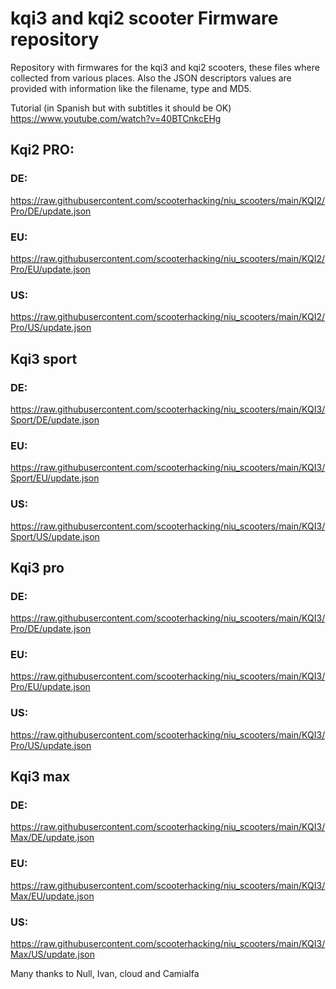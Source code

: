 # kqi3 and kqi2 scooter Firmware repository
Repository with firmwares for the kqi3 and kqi2 scooters, these files where collected from various places. Also the JSON descriptors values are provided with information like the filename, type and MD5.

Tutorial (in Spanish but with subtitles it should be OK) https://www.youtube.com/watch?v=40BTCnkcEHg



## Kqi2 PRO:

### DE: 

https://raw.githubusercontent.com/scooterhacking/niu_scooters/main/KQI2/Pro/DE/update.json

### EU:

https://raw.githubusercontent.com/scooterhacking/niu_scooters/main/KQI2/Pro/EU/update.json

### US:

https://raw.githubusercontent.com/scooterhacking/niu_scooters/main/KQI2/Pro/US/update.json



## Kqi3 sport

### DE: 

https://raw.githubusercontent.com/scooterhacking/niu_scooters/main/KQI3/Sport/DE/update.json

### EU:

https://raw.githubusercontent.com/scooterhacking/niu_scooters/main/KQI3/Sport/EU/update.json

### US:

https://raw.githubusercontent.com/scooterhacking/niu_scooters/main/KQI3/Sport/US/update.json



## Kqi3 pro

### DE: 

https://raw.githubusercontent.com/scooterhacking/niu_scooters/main/KQI3/Pro/DE/update.json

### EU:

https://raw.githubusercontent.com/scooterhacking/niu_scooters/main/KQI3/Pro/EU/update.json

### US:

https://raw.githubusercontent.com/scooterhacking/niu_scooters/main/KQI3/Pro/US/update.json



## Kqi3 max

### DE: 

https://raw.githubusercontent.com/scooterhacking/niu_scooters/main/KQI3/Max/DE/update.json

### EU:

https://raw.githubusercontent.com/scooterhacking/niu_scooters/main/KQI3/Max/EU/update.json

### US:

https://raw.githubusercontent.com/scooterhacking/niu_scooters/main/KQI3/Max/US/update.json



Many thanks to Null, Ivan, cloud and Camialfa
